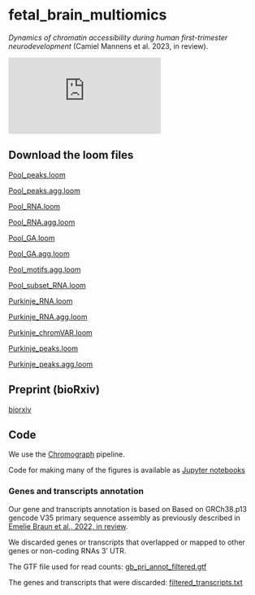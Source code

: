 # fetal_brain_multiomics
*Dynamics of chromatin accessibility during human first-trimester neurodevelopment* (Camiel Mannens et al. 2023, in review).

![fig1.pdf](https://github.com/linnarsson-lab/fetal_brain_multiomics/files/12143211/fig1.pdf)

## Download the loom files

[Pool_peaks.loom](https://storage.googleapis.com/linnarsson-lab-human/ATAC_dev/Pool_peaks.loom)

[Pool_peaks.agg.loom](https://storage.googleapis.com/linnarsson-lab-human/ATAC_dev/Pool_peaks.agg.loom)

[Pool_RNA.loom](https://storage.googleapis.com/linnarsson-lab-human/ATAC_dev/Pool_RNA.loom)

[Pool_RNA.agg.loom](https://storage.googleapis.com/linnarsson-lab-human/ATAC_dev/Pool_RNA.agg.loom)

[Pool_GA.loom](https://storage.googleapis.com/linnarsson-lab-human/ATAC_dev/Pool_GA.loom)

[Pool_GA.agg.loom](https://storage.googleapis.com/linnarsson-lab-human/ATAC_dev/Pool_GA.agg.loom)

[Pool_motifs.agg.loom](https://storage.googleapis.com/linnarsson-lab-human/ATAC_dev/Pool_motifs.agg.loom)

[Pool_subset_RNA.loom](https://storage.googleapis.com/linnarsson-lab-human/ATAC_dev/Pool_subset_RNA.loom)

[Purkinje_RNA.loom](https://storage.googleapis.com/linnarsson-lab-human/ATAC_dev/Purkinje_RNA.loom)

[Purkinje_RNA.agg.loom](https://storage.googleapis.com/linnarsson-lab-human/ATAC_dev/Purkinje_RNA.agg.loom)

[Purkinje_chromVAR.loom](https://storage.googleapis.com/linnarsson-lab-human/ATAC_dev/Purkinje_chromVAR.loom)

[Purkinje_peaks.loom](https://storage.googleapis.com/linnarsson-lab-human/ATAC_dev/Purkinje_peaks.loom)

[Purkinje_peaks.agg.loom](https://storage.googleapis.com/linnarsson-lab-human/ATAC_dev/Purkinje_peaks.agg.loom)

## Preprint (bioRxiv)

[biorxiv](https://www.biorxiv.org/content/10.1101/2023.08.18.553878v1)

## Code
We use the [Chromograph](https://github.com/linnarsson-lab/chromograph) pipeline.

Code for making many of the figures is available as [Jupyter notebooks](notebooks/README.md)

### Genes and transcripts annotation

Our gene and transcripts annotation is based on Based on GRCh38.p13 gencode V35 primary sequence assembly as previously described in [Emelie Braun et al., 2022, in review](https://www.biorxiv.org/content/10.1101/2022.10.24.513487v1). 

We discarded genes or transcripts that overlapped or mapped to other genes or non-coding RNAs 3’ UTR.

The GTF file used for read counts: [gb_pri_annot_filtered.gtf](https://storage.googleapis.com/linnarsson-lab-tmp/gb_pri_annot.gtf)

The genes and transcripts that were discarded: [filtered_transcripts.txt](https://storage.googleapis.com/linnarsson-lab-tmp/filtered_transcripts.txt)
